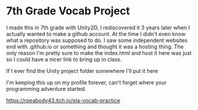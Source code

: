 # 7th Grade Vocab Project
I made this in 7th grade with Unity2D, I rediscovered it 3 years later when I actually wanted to make a github account.
At the time I didn't even know what a repository was supposed to do. I saw some independent websites end with .github.io or something and thought it was a hosting thing. The only reason I'm pretty sure to make the index.html and host it here was just so I could have a nicer link to bring up in class. 

If I ever find the Unity project folder somewhere I'll put it here

I'm keeping this up on my profile forever, can't forget where your programming adventure started.

https://rpeabody43.itch.io/ela-vocab-practice
